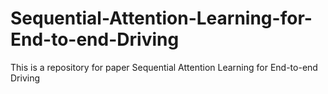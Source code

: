# Sequential-Attention-Learning-for-End-to-end-Driving
This is a repository for paper Sequential Attention Learning for End-to-end Driving
